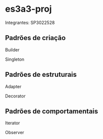 # es3a3-proj

Integrantes:
  SP3022528
  
<h2>Padrões de criação</h2>

<p>Builder</p>
<p>Singleton</p>

<h2>Padrões de estruturais</h2>

<p>Adapter</p>
<p>Decorator</p>

<h2>Padrões de comportamentais</h2>

<p>Iterator</p>
<p>Observer</p>

